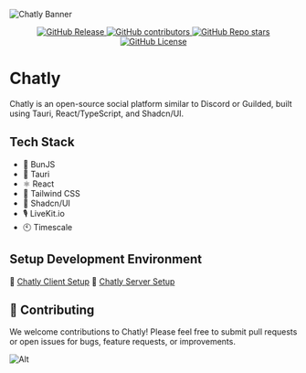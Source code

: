 ![Chatly Banner](https://www.tommy-johnston.com/chatly.png)

<p align="center">
  <a href="../../releases" target="_blank">
    <img src="https://img.shields.io/github/v/release/tommy141x/chatly?style=for-the-badge" alt="GitHub Release">
  </a>
  <a href="../../pulse" target="_blank">
    <img src="https://img.shields.io/github/contributors/tommy141x/chatly?style=for-the-badge" alt="GitHub contributors">
  </a>
  <a href="../../stargazers" target="_blank">
    <img src="https://img.shields.io/github/stars/tommy141x/chatly?style=for-the-badge" alt="GitHub Repo stars">
  </a>
  <a href="LICENSE.md" target="_blank">
    <img src="https://img.shields.io/github/license/tommy141x/chatly?style=for-the-badge" alt="GitHub License">
  </a>
</p>

# Chatly

Chatly is an open-source social platform similar to Discord or Guilded, built using Tauri, React/TypeScript, and Shadcn/UI.

## Tech Stack

- 🐰 BunJS
- 🚀 Tauri
- ⚛️ React
- 🎨 Tailwind CSS
- 🧰 Shadcn/UI
- 🎙️ LiveKit.io
- 🕙 Timescale

## Setup Development Environment

🔗 [Chatly Client Setup](/chatly-client)
🔗 [Chatly Server Setup](/chatly-server)

## 🤝 Contributing
We welcome contributions to Chatly! Please feel free to submit pull requests or open issues for bugs, feature requests, or improvements.

![Alt](https://repobeats.axiom.co/api/embed/77c19902cce7bc70718961056fd109c87508d902.svg "Repobeats analytics image")
